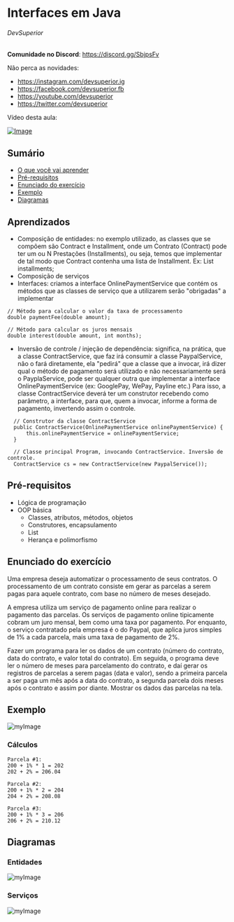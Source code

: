 # Interfaces em Java
###### DevSuperior

**Comunidade no Discord**:
https://discord.gg/SbjpsFv

Não perca as novidades:
- https://instagram.com/devsuperior.ig
- https://facebook.com/devsuperior.fb
- https://youtube.com/devsuperior
- https://twitter.com/devsuperior

Vídeo desta aula:

[![Image](https://img.youtube.com/vi/-_ObFKxG30Q/mqdefault.jpg "Vídeo no Youtube")](https://youtu.be/-_ObFKxG30Q)

## Sumário
- [O que você vai aprender](#O-que-você-vai-aprender)
- [Pré-requisitos](#pré-requisitos)
- [Enunciado do exercício](#Enunciado-do-exercício)
- [Exemplo](#Exemplo)
- [Diagramas](#Diagramas)

## Aprendizados
- Composição de entidades: no exemplo utilizado, as classes que se compõem são Contract e Installment,
onde um Contrato (Contract) pode ter um ou N Prestações (Installments), ou seja, temos que 
implementar de tal modo que Contract contenha uma lista de Installment. Ex: List<Installment> installments;
- Composição de serviços
- Interfaces: criamos a interface OnlinePaymentService que contém os métodos que as classes
de serviço que a utilizarem serão "obrigadas" a implementar

```
// Método para calcular o valor da taxa de processamento
double paymentFee(double amount);
    
// Método para calcular os juros mensais
double interest(double amount, int months);
```



- Inversão de controle / injeção de dependência: significa, na prática, que a classe ContractService,
que faz irá consumir a classe PaypalService, não o fará diretamente, ela "pedirá" que a classe que a
invocar, irá dizer qual o método de pagamento será utilizado e não necessariamente será o PayplaService,
pode ser qualquer outra que implementar a interface OnlinePaymentService (ex: GooglePay, WePay, Payline etc.)
Para isso, a classe ContractService deverá ter um construtor recebendo como parâmetro, a interface, para que,
quem a invocar, informe a forma de pagamento, invertendo assim o controle.

```
  // Construtor da classe ContractService
  public ContractService(OnlinePaymentService onlinePaymentService) {
      this.onlinePaymentService = onlinePaymentService;
  }
  
  // Classe principal Program, invocando ContractService. Inversão de controle. 
  ContractService cs = new ContractService(new PaypalService());
```

## Pré-requisitos

- Lógica de programação
- OOP básica
  - Classes, atributos, métodos, objetos
  - Construtores, encapsulamento
  - List
  - Herança e polimorfismo

## Enunciado do exercício

Uma empresa deseja automatizar o processamento de seus contratos. O processamento de um contrato consiste em gerar as parcelas a serem pagas para aquele contrato, com base no número de meses desejado.

A empresa utiliza um serviço de pagamento online para realizar o pagamento das parcelas. Os serviços de pagamento online tipicamente cobram um juro mensal, bem como uma taxa por pagamento. Por enquanto, o serviço contratado pela empresa é o do Paypal, que aplica juros simples de 1% a cada parcela, mais uma taxa de pagamento de 2%.

Fazer um programa para ler os dados de um contrato (número do contrato, data do contrato, e valor total do contrato). Em seguida, o programa deve ler o número de meses para parcelamento do contrato, e daí gerar os registros de parcelas a serem pagas (data e valor), sendo a primeira parcela a ser paga um mês após a data do contrato, a segunda parcela dois meses após o contrato e assim por diante. Mostrar os dados das parcelas na tela.

## Exemplo

![myImage](https://github.com/devsuperior/aulao008/raw/master/example.png)

### Cálculos

```
Parcela #1: 
200 + 1% * 1 = 202 
202 + 2% = 206.04
```

```
Parcela #2: 
200 + 1% * 2 = 204 
204 + 2% = 208.08
```

```
Parcela #3: 
200 + 1% * 3 = 206 
206 + 2% = 210.12
```

## Diagramas

### Entidades

![myImage](https://github.com/devsuperior/aulao008/raw/master/entities.png)

### Serviços

![myImage](https://github.com/devsuperior/aulao008/raw/master/services.png)
